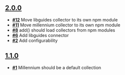 
## [**2.0.0**](https://github.com/ucsf-ckm/amalgamatic/issues?milestone=2&state=closed)
- [**#12**](https://github.com/ucsf-ckm/amalgamatic/issues/12) Move libguides collector to its own npm module
- [**#11**](https://github.com/ucsf-ckm/amalgamatic/issues/11) Move millennium collector to its own npm module
- [**#8**](https://github.com/ucsf-ckm/amalgamatic/issues/8) add() should load collectors from npm modules
- [**#6**](https://github.com/ucsf-ckm/amalgamatic/issues/6) Add libguides connector
- [**#2**](https://github.com/ucsf-ckm/amalgamatic/issues/2) Add configurability

## [**1.1.0**](https://github.com/ucsf-ckm/amalgamatic/issues?milestone=1&state=closed)
- [**#1**](https://github.com/ucsf-ckm/amalgamatic/issues/1) Millennium should be a default collection

